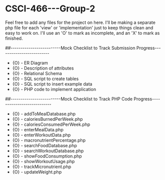 # CSCI-466---Group-2
Feel free to add any files for the project on here.
I'll be making a separate php file for each 'view' or 'implementation' just to keep things clean and easy to work on.
I'll use an 'O' to mark as incomplete, and an 'X' to mark as finished.

##-------------------------Mock Checklist to Track Submission Progress-------------------------
- {O} - ER Diagram
- {O} - Description of attributes
- {O} - Relational Schema
- {O} - SQL script to create tables
- {O} - SQL script to insert example data
- {O} - PHP code to implement application

##-------------------------Mock Checklist to Track PHP Code Progress---------------------------
- {O} - addToMealDatabase.php
- {O} - caloriesBurnedPerWeek.php
- {O} - caloriesConsumedPerWeek.php
- {O} - enterMealData.php
- {O} - enterWorkoutData.php
- {O} - macronutrientPercentage.php
- {O} - searchFoodDatabase.php
- {O} - searchWorkoutDatabase.php
- {O} - showFoodConsumption.php
- {O} - showWorkoutUsage.php
- {O} - trackMicronutrient.php
- {O} - updateWeight.php
